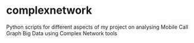 # complexnetwork
Python scripts for different aspects of my project on analysing Mobile Call Graph Big Data using Complex Network tools
